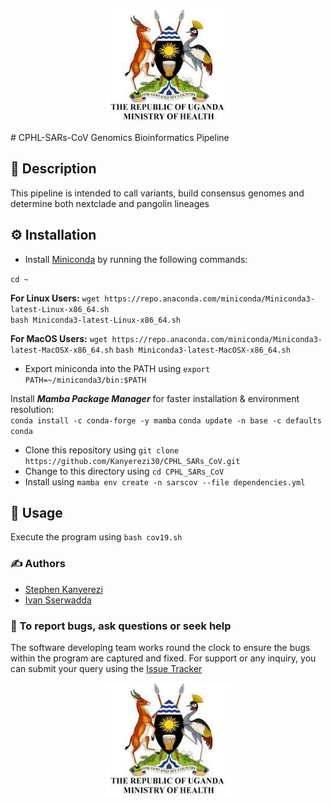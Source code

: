 <p align="middle">
<img width="200" height="180" src="resources/logo.jpg">
</p>
# CPHL-SARs-CoV Genomics Bioinformatics Pipeline

## 📝 Description

This pipeline is intended to call variants, build consensus genomes and determine both nextclade and pangolin lineages

## ⚙️ Installation

- Install [Miniconda](https://conda.io/miniconda.html) by running the following commands:

`cd ~`

**For Linux Users:** `wget https://repo.anaconda.com/miniconda/Miniconda3-latest-Linux-x86_64.sh`  
`bash Miniconda3-latest-Linux-x86_64.sh`

**For MacOS Users:** `wget https://repo.anaconda.com/miniconda/Miniconda3-latest-MacOSX-x86_64.sh`
`bash Miniconda3-latest-MacOSX-x86_64.sh`

- Export miniconda into the PATH using `export PATH=~/miniconda3/bin:$PATH`

Install _**Mamba Package Manager**_ for faster installation & environment resolution:   
`conda install -c conda-forge -y mamba`
`conda update -n base -c defaults conda`

- Clone this repository using `git clone https://github.com/Kanyerezi30/CPHL_SARs_CoV.git`
- Change to this directory using `cd CPHL_SARs_CoV`
- Install using `mamba env create -n sarscov --file dependencies.yml`

## 📀 Usage

Execute the program using `bash cov19.sh`

### ✍️ Authors

- [Stephen Kanyerezi](https://github.com/Kanyerezi30)
- [Ivan Sserwadda](https://github.com/GunzIvan28)

### 🐛 To report bugs, ask questions or seek help

The software developing team works round the clock to ensure the bugs within the program are captured and fixed. For support or any inquiry, you can submit your query using the [Issue Tracker](https://github.com/Kanyerezi30/CPHL_SARs_CoV/issues)

<p align="middle">
<img width="200" height="180" src="resources/logo.jpg">
</p>
